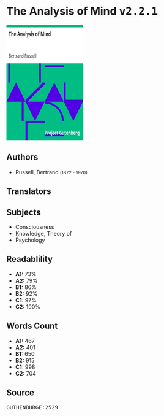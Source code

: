 # The Analysis of Mind <kbd>v2.2.1</kbd>

![](./cover.medium.jpg "")

## Authors


 - Russell, Bertrand <small>(1872 - 1970)</small>

## Translators



## Subjects


 - Consciousness
 - Knowledge, Theory of
 - Psychology

## Readablility


 - **A1:** 73%
 - **A2:** 79%
 - **B1:** 86%
 - **B2:** 92%
 - **C1:** 97%
 - **C2:** 100%

## Words Count


 - **A1:** 467
 - **A2:** 401
 - **B1:** 650
 - **B2:** 915
 - **C1:** 998
 - **C2:** 704

## Source


<kbd>GUTHENBURGE:2529</kbd>
